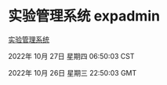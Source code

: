 # 实验管理系统 expadmin
[实验管理系统](http://59.174.11.182:56808/expadmin-782313d2-e1b1-4ea7-932e-3a55e6a1a4d0/)

2022年 10月 27日 星期四 06:50:03 CST

2022年 10月 26日 星期三 22:50:03 GMT

